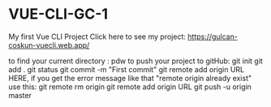 # VUE-CLI-GC-1
My first Vue CLI Project
Click here to see my project:
https://gulcan-coskun-vuecli.web.app/

to find your current directory :
pdw
to push your project to gitHub:
git init
git add .
git status
git commit -m "First commit"
git remote add origin URL 
HERE, if you get the error message like that "remote origin already exist"
use this:
git remote rm origin
git remote add origin URL
git push -u origin master


